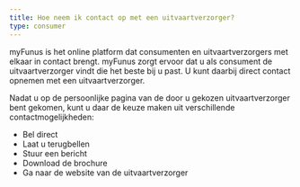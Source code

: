 ```yaml
---
title: Hoe neem ik contact op met een uitvaartverzorger?
type: consumer
---
```


myFunus is het online platform dat consumenten en uitvaartverzorgers met elkaar in contact brengt. myFunus zorgt ervoor dat u als consument de uitvaartverzorger vindt die het beste bij u past. U kunt daarbij direct contact opnemen met een uitvaartverzorger.

Nadat u op de persoonlijke pagina van de door u gekozen uitvaartverzorger bent gekomen, kunt u daar de keuze maken uit verschillende contactmogelijkheden:

- Bel direct
- Laat u terugbellen
- Stuur een bericht
- Download de brochure
- Ga naar de website van de uitvaartverzorger
